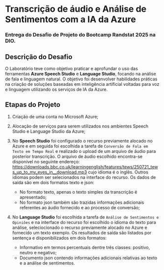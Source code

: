 # Transcrição de áudio e Análise de Sentimentos com a IA da Azure 

### Entrega do Desafio de Projeto do Bootcamp Randstat 2025 na DIO.

## Descrição do Desafio
O Laboratório teve como objetivo praticar e aprofundar o uso das ferramentas **Azure Speech Studio** e **Language Studio**, focando na análise de fala e linguagem natural. O objetivo foi desenvolver habilidades práticas na criação de soluções baseadas em inteligência artificial voltadas para voz e linguagem utilizando os serviços de IA da Azure.

## Etapas do Projeto

1. Criação de uma conta no Microsoft Azure;

2. Alocação de serviços para serem utilizados nos ambientes Speech Studio e Language Studio da Azure;

3. No **Speech Studio** foi configurado o recurso previamente alocado no Azure e em seguida foi escolhida a tarefa de `Conversão de Fala em Texto em Tempo Real` e realizado o upload de um arquivo de áudio para posterior transcrição. O arquivo de áudio escolhido encontra-se disponível no seguinte endereço: https://downloads.bbc.co.uk/learningenglish/features/tews/250721_tews_up_to_my_eyes_in__download.mp3 cujo idioma é o inglês. Outros idiomas podem ser selecionados na interface do recurso. Os dados de saída são em dois formatos texto e json:
    * No formato texto, apenas o texto simples da transcrição é apresentado;
    * No formato json também são trazidas informações adicionais referentes ao áudio fornecido e ao processo de conversão;

4. No **Language Studio** foi escolhida a tarefa de `Análise de Sentimentos e Opiniões` e na interface do recurso foi escolhido o idioma do texto para análise, seleciocionado o recurso previamente alocado no Azure e fornecido um texto exemplo. Os resultados de saída são listados por sentença e disponibilizados em dois formatos:
    * Informativo em termos percentuais dentre três classes: positivo, neutro e negativo;
    * Documento json contendo informações adicionais relativas ao texto e a análise de sentimentos.